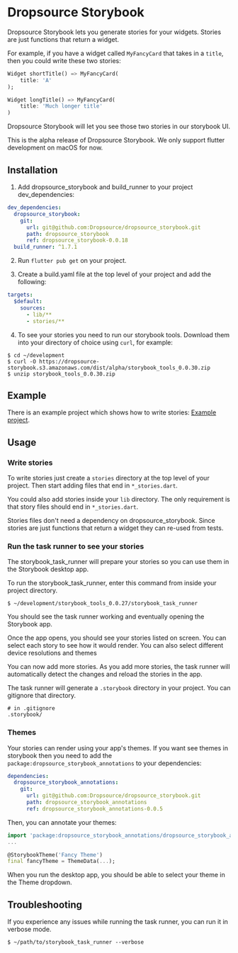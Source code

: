 # Dropsource Storybook

Dropsource Storybook lets you generate stories for your widgets. Stories are 
just functions that return a widget.

For example, if you have a widget called `MyFancyCard` that takes in a `title`, 
then you could write these two stories:

```dart
Widget shortTitle() => MyFancyCard(
    title: 'A'
);

Widget longTitle() => MyFancyCard(
    title: 'Much longer title'
)
```

Dropsource Storybook will let you see those two stories in our storybook UI.

This is the alpha release of Dropsource Storybook. We only support flutter 
development on macOS for now.

## Installation
1. Add dropsource_storybook and build_runner to your project dev_dependencies:
```yaml
dev_dependencies:
  dropsource_storybook:
    git:
      url: git@github.com:Dropsource/dropsource_storybook.git
      path: dropsource_storybook
      ref: dropsource_storybook-0.0.18
  build_runner: ^1.7.1
```

2. Run `flutter pub get` on your project.

3. Create a build.yaml file at the top level of your project and add the 
following:
```yaml
targets:
  $default:
    sources:
      - lib/**
      - stories/**
```

4. To see your stories you need to run our storybook tools. Download them into
your directory of choice using `curl`, for example:

```
$ cd ~/development
$ curl -O https://dropsource-storybook.s3.amazonaws.com/dist/alpha/storybook_tools_0.0.30.zip
$ unzip storybook_tools_0.0.30.zip
```

## Example
There is an example project which shows how to write stories: 
[Example project](https://github.com/Dropsource/dropsource_storybook/tree/master/example).

## Usage

### Write stories
To write stories just create a `stories` directory at the top level of your 
project. Then start adding files that end in `*_stories.dart`.

You could also add stories inside your `lib` directory. The only requirement 
is that story files should end in `*_stories.dart`.

Stories files don't need a dependency on dropsource_storybook. Since stories 
are just functions that return a widget they can re-used from tests.


### Run the task runner to see your stories
The storybook_task_runner will prepare your stories so you can use them in the 
Storybook desktop app.

To run the storybook_task_runner, enter this command from inside your project 
directory.
```
$ ~/development/storybook_tools_0.0.27/storybook_task_runner
```
You should see the task runner working and eventually opening the Storybook app.

Once the app opens, you should see your stories listed on screen. You can 
select each story to see how it would render. You can also select different 
device resolutions and themes

You can now add more stories. As you add more stories, the task runner will 
automatically detect the changes and reload the stories in the app.

The task runner will generate a `.storybook` directory in your project. You
can gitignore that directory.
```
# in .gitignore
.storybook/
```


### Themes
Your stories can render using your app's themes. If you want see themes in 
storybook then you need to add the 
`package:dropsource_storybook_annotations` to your dependencies:
```yaml
dependencies:
  dropsource_storybook_annotations:
    git:
      url: git@github.com:Dropsource/dropsource_storybook.git
      path: dropsource_storybook_annotations
      ref: dropsource_storybook_annotations-0.0.5
``` 
Then, you can annotate your themes:
```dart
import 'package:dropsource_storybook_annotations/dropsource_storybook_annotations.dart';
...

@StorybookTheme('Fancy Theme')
final fancyTheme = ThemeData(...);
```
When you run the desktop app, you should be able to select your theme in the 
Theme dropdown.

## Troubleshooting
If you experience any issues while running the task runner, you can run it in 
verbose mode.
```
$ ~/path/to/storybook_task_runner --verbose
```

